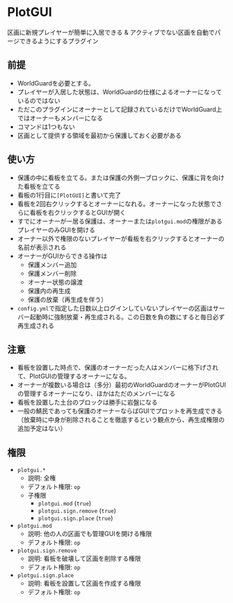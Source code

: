 # PlotGUI
区画に新規プレイヤーが簡単に入居できる &amp; アクティブでない区画を自動でパージできるようにするプラグイン

## 前提
* WorldGuardを必要とする。
* プレイヤーが入居した状態は、WorldGuardの仕様によるオーナーになっているのではない
* ただこのプラグインにオーナーとして記録されているだけでWorldGuard上ではオーナーもメンバーになる
* コマンドは1つもない
* 区画として提供する領域を最初から保護しておく必要がある

## 使い方
* 保護の中に看板を立てる。または保護の外側一ブロックに、保護に背を向けた看板を立てる
* 看板の1行目に`[PlotGUI]`と書いて完了
* 看板を2回右クリックするとオーナーになれる。オーナーになった状態でさらに看板を右クリックするとGUIが開く
* すでにオーナーがー居る保護は、オーナーまたは`plotgui.mod`の権限があるプレイヤーのみGUIを開ける
* オーナー以外で権限のないプレイヤーが看板を右クリックするとオーナーの名前が表示される
* オーナーがGUIからできる操作は
  * 保護メンバー追加
  * 保護メンバー削除
  * オーナー状態の譲渡
  * 保護内の再生成
  * 保護の放棄（再生成を伴う）
* `config.yml`で指定した日数以上ログインしていないプレイヤーの区画はサーバー起動時に強制放棄・再生成される。この日数を負の数にすると毎日必ず再生成される

## 注意
* 看板を設置した時点で、保護のオーナーだった人はメンバーに格下げされて、PlotGUIの管理するオーナーになる。
* オーナーが複数いる場合は（多分）最初のWorldGuardのオーナーがPlotGUIの管理するオーナーになり、ほかはただのメンバーになる
* 看板を設置した土台のブロックは勝手に岩盤になる
* 一般の鯖民であっても保護のオーナーならばGUIでプロットを再生成できる（放棄時に中身が削除されることを徹底するという観点から、再生成権限の追加予定はない）

## 権限
* `plotgui.*`
  * 説明: 全権
  * デフォルト権限: `op`
  * 子権限
    * `plotgui.mod` (`true`)
    * `plotgui.sign.remove` (`true`)
    * `plotgui.sign.place` (`true`)
* `plotgui.mod`
  * 説明: 他の人の区画でも管理GUIを開ける権限
  * デフォルト権限: `op`
* `plotgui.sign.remove`
  * 説明: 看板を破壊して区画を削除する権限
  * デフォルト権限: `op`
* `plotgui.sign.place`
  * 説明: 看板を設置して区画を作成する権限
  * デフォルト権限: `op`
